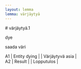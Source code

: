 ```yaml
---
layout: lemma
lemma: värjäytyä
---
```


<div class="sense">
# <span class="sensename">värjäytyä.1</span>

<span class="description">dye</span>

<span class="description">saada väri</span>

A1 | Entity dying |   | Värjäytyvä asia |  
A2 | Result |   | Lopputulos |  

</div>

